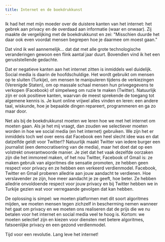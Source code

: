 ```yaml
---
title: Internet en de boekdrukkunst
---
```


Ik had het met mijn moeder over de duistere kanten van het internet: het gebrek aan privacy en de overdaad aan informatie (waar en onwaar). Zij maakte de vergelijking met de boekdrukkunst en zei: "Misschien duurde het daar ook even voordat mensen begrepen hoe je daarmee om moest gaan."

Dat vind ik wel aannemelijk... dat dat met alle grote technologische veranderingen gewoon een flink aantal jaar duurt. Bovendien vind ik het een geruststellende gedachte.

Dat er negatieve kanten aan het internet zitten is inmiddels wel duidelijk. Social media is daarin de hoofdschuldige. Het wordt gebruikt om mensen op te sluiten (Turkije), om mensen te manipuleren tijdens de verkiezingen (Verenigde Staten), om op massale schaal mensen hun privegegevens te verkopen (Facebook) of simpelweg om ruzie te maken (Twitter). Natuurlijk zijn er ook positieve kanten, waarvan de meest sprekende de toegang tot algemene kennis is. Je kunt online vrijwel alles vinden en leren: een andere taal, wiskunde, hoe je bepaalde dingen repareert, programmeren en ga zo maar door.

Net als bij de boekdrukkunst moeten we leren hoe we met het internet om moeten gaan. Als je het mij vraagt, dan zouden we selectiever moeten worden in hoe we social media (en het internet) gebruiken. We zijn het er inmiddels toch wel over eens dat Facebook een heel slecht idee was en dat datzelfde geldt voor Twitter!? Natuurlijk maakt Twitter van iedere burger een journalist (een democratisering van de media), maar het doet dat op een volstrekt onverantwoorde manier. Je ziet dat het vaak dezelfde oorzaken zijn die het immoreel maken, of het nou Twitter, Facebook of Gmail is: ze maken gebruik van algoritmes die sensatie promoten, ze hebben geen respect voor privacy en ze hebben een verkeerd verdienmodel. Facebook, Twitter en Gmail proberen alledrie aan jouw aandacht te verdienen. Hoe verslavender ze zijn, hoe meer aandacht je ze geeft, hoe beter. Ze hebben alledrie onvoldoende respect voor jouw privacy en bij Twitter hebben we in Turkije gezien wat voor verregaande gevolgen dat kan hebben.

De oplossing is simpel: we moeten platformen met dit soort algoritmes mijden, we moeten mensen tegen zichzelf in bescherming nemen wanneer het gaat om privacy en we moeten ons realiseren dat de prijs die we nu betalen voor het internet en social media veel te hoog is. Kortom: we moeten selectief zijn en kiezen voor diensten met betere algoritmes, fatsoenlijke privacy en een gezond verdienmodel.

Tijd voor een revolutie. Lang leve het internet!